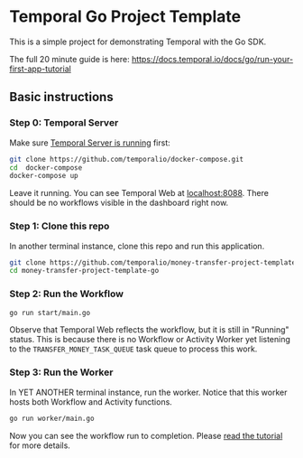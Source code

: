 # Temporal Go Project Template

This is a simple project for demonstrating Temporal with the Go SDK.

The full 20 minute guide is here: https://docs.temporal.io/docs/go/run-your-first-app-tutorial

## Basic instructions

### Step 0: Temporal Server

Make sure [Temporal Server is running](https://docs.temporal.io/docs/server/quick-install/) first:

```bash
git clone https://github.com/temporalio/docker-compose.git
cd  docker-compose
docker-compose up
```

Leave it running. You can see Temporal Web at [localhost:8088](localhost:8088). There should be no workflows visible in the dashboard right now.

### Step 1: Clone this repo

In another terminal instance, clone this repo and run this application.

```bash
git clone https://github.com/temporalio/money-transfer-project-template-go
cd money-transfer-project-template-go
```

### Step 2: Run the Workflow

```bash
go run start/main.go
```

Observe that Temporal Web reflects the workflow, but it is still in "Running" status. This is because there is no Workflow or Activity Worker yet listening to the `TRANSFER_MONEY_TASK_QUEUE` task queue to process this work.

### Step 3: Run the Worker

In YET ANOTHER terminal instance, run the worker. Notice that this worker hosts both Workflow and Activity functions.

```bash
go run worker/main.go
```

Now you can see the workflow run to completion. Please [read the tutorial](https://docs.temporal.io/docs/go/run-your-first-app-tutorial) for more details.
